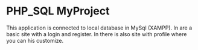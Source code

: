 # PHP_SQL MyProject
This application is connected to local database in MySql (XAMPP). In are a basic site with a login and register. In there is also site with profile where you can his customize.
